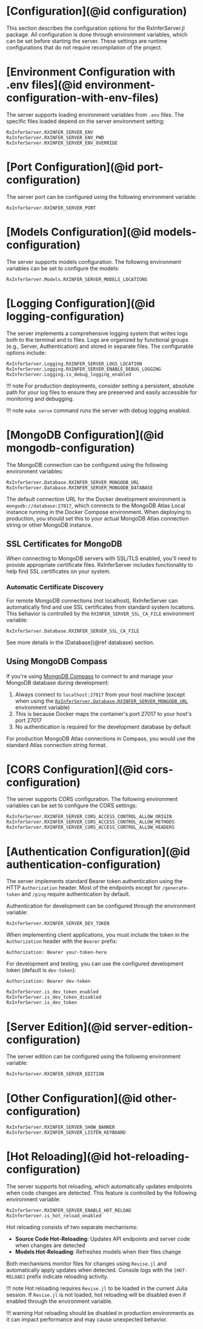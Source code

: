 # [Configuration](@id configuration)

This section describes the configuration options for the RxInferServer.jl package.
All configuration is done through environment variables, which can be set before starting the server.
These settings are runtime configurations that do not require recompilation of the project.

# [Environment Configuration with .env files](@id environment-configuration-with-env-files)

The server supports loading environment variables from `.env` files. The specific files loaded depend on the server environment setting:

```@docs
RxInferServer.RXINFER_SERVER_ENV
RxInferServer.RXINFER_SERVER_ENV_PWD
RxInferServer.RXINFER_SERVER_ENV_OVERRIDE
```

# [Port Configuration](@id port-configuration)

The server port can be configured using the following environment variable:

```@docs
RxInferServer.RXINFER_SERVER_PORT
```

# [Models Configuration](@id models-configuration)

The server supports models configuration. The following environment variables can be set to configure the models:

```@docs
RxInferServer.Models.RXINFER_SERVER_MODELS_LOCATIONS
```

# [Logging Configuration](@id logging-configuration)

The server implements a comprehensive logging system that writes logs both to the terminal and to files. Logs are organized by functional groups (e.g., Server, Authentication) and stored in separate files. The configurable options include:

```@docs
RxInferServer.Logging.RXINFER_SERVER_LOGS_LOCATION
RxInferServer.Logging.RXINFER_SERVER_ENABLE_DEBUG_LOGGING
RxInferServer.Logging.is_debug_logging_enabled
```

!!! note
    For production deployments, consider setting a persistent, absolute path for your log files to ensure they are preserved and easily accessible for monitoring and debugging.

!!! note
    `make serve` command runs the server with debug logging enabled.

# [MongoDB Configuration](@id mongodb-configuration)

The MongoDB connection can be configured using the following environment variables:

```@docs
RxInferServer.Database.RXINFER_SERVER_MONGODB_URL
RxInferServer.Database.RXINFER_SERVER_MONGODB_DATABASE
```

The default connection URL for the Docker development environment is `mongodb://database:27017`, which connects to the MongoDB Atlas Local instance running in the Docker Compose environment. When deploying to production, you should set this to your actual MongoDB Atlas connection string or other MongoDB instance.

## SSL Certificates for MongoDB

When connecting to MongoDB servers with SSL/TLS enabled, you'll need to provide appropriate certificate files. RxInferServer includes functionality to help find SSL certificates on your system.

### Automatic Certificate Discovery

For remote MongoDB connections (not localhost), RxInferServer can automatically find and use SSL certificates from standard system locations. This behavior is controlled by the `RXINFER_SERVER_SSL_CA_FILE` environment variable:

```@docs
RxInferServer.Database.RXINFER_SERVER_SSL_CA_FILE
```

See more details in the [Database](@ref database) section.

## Using MongoDB Compass

If you're using [MongoDB Compass](https://www.mongodb.com/products/compass) to connect to and manage your MongoDB database during development:

1. Always connect to `localhost:27017` from your host machine (except when using the [`RxInferServer.Database.RXINFER_SERVER_MONGODB_URL`](@ref) environment variable)
2. This is because Docker maps the container's port 27017 to your host's port 27017
3. No authentication is required for the development database by default

For production MongoDB Atlas connections in Compass, you would use the standard Atlas connection string format.

# [CORS Configuration](@id cors-configuration)

The server supports CORS configuration. The following environment variables can be set to configure the CORS settings:

```@docs
RxInferServer.RXINFER_SERVER_CORS_ACCESS_CONTROL_ALLOW_ORIGIN
RxInferServer.RXINFER_SERVER_CORS_ACCESS_CONTROL_ALLOW_METHODS
RxInferServer.RXINFER_SERVER_CORS_ACCESS_CONTROL_ALLOW_HEADERS
```

# [Authentication Configuration](@id authentication-configuration)

The server implements standard Bearer token authentication using the HTTP `Authorization` header. Most of the endpoints except for `/generate-token` and `/ping` require authentication by default.

Authentication for development can be configured through the environment variable:

```@docs
RxInferServer.RXINFER_SERVER_DEV_TOKEN
```

When implementing client applications, you must include the token in the `Authorization` header with the `Bearer` prefix:

```
Authorization: Bearer your-token-here
```

For development and testing, you can use the configured development token (default is `dev-token`):

```
Authorization: Bearer dev-token
```

```@docs
RxInferServer.is_dev_token_enabled
RxInferServer.is_dev_token_disabled
RxInferServer.is_dev_token
```

# [Server Edition](@id server-edition-configuration)

The server edition can be configured using the following environment variable:

```@docs
RxInferServer.RXINFER_SERVER_EDITION
```

# [Other Configuration](@id other-configuration)

```@docs
RxInferServer.RXINFER_SERVER_SHOW_BANNER
RxInferServer.RXINFER_SERVER_LISTEN_KEYBOARD
```


# [Hot Reloading](@id hot-reloading-configuration)

The server supports hot reloading, which automatically updates endpoints when code changes are detected. 
This feature is controlled by the following environment variable:

```@docs
RxInferServer.RXINFER_SERVER_ENABLE_HOT_RELOAD
RxInferServer.is_hot_reload_enabled
```

Hot reloading consists of two separate mechanisms:
- **Source Code Hot-Reloading**: Updates API endpoints and server code when changes are detected
- **Models Hot-Reloading**: Refreshes models when their files change

Both mechanisms monitor files for changes using `Revise.jl` and automatically apply updates when detected. Console logs with the `[HOT-RELOAD]` prefix indicate reloading activity.

!!! note
    Hot reloading requires `Revise.jl` to be loaded in the current Julia session. If `Revise.jl` is not loaded, hot reloading will be disabled even if enabled through the environment variable.

!!! warning
    Hot reloading should be disabled in production environments as it can impact performance and may cause unexpected behavior.